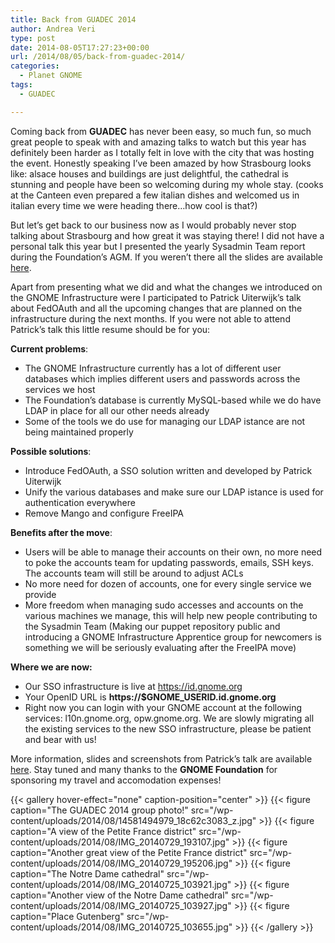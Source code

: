 ```yaml
---
title: Back from GUADEC 2014
author: Andrea Veri
type: post
date: 2014-08-05T17:27:23+00:00
url: /2014/08/05/back-from-guadec-2014/
categories:
  - Planet GNOME
tags:
  - GUADEC

---
```

Coming back from **GUADEC** has never been easy, so much fun, so much great people to speak with and amazing talks to watch but this year has definitely been harder as I totally felt in love with the city that was hosting the event. Honestly speaking I&#8217;ve been amazed by how Strasbourg looks like: alsace houses and buildings are just delightful, the cathedral is stunning and people have been so welcoming during my whole stay. (cooks at the Canteen even prepared a few italian dishes and welcomed us in italian every time we were heading there&#8230;how cool is that?)

But let&#8217;s get back to our business now as I would probably never stop talking about Strasbourg and how great it was staying there! I did not have a personal talk this year but I presented the yearly Sysadmin Team report during the Foundation&#8217;s AGM. If you weren&#8217;t there all the slides are available <a href="https://people.gnome.org/~av/sysadmin-team-report/guadec2014.html" target="_blank">here</a>.

Apart from presenting what we did and what the changes we introduced on the GNOME Infrastructure were I participated to Patrick Uiterwijk&#8217;s talk about FedOAuth and all the upcoming changes that are planned on the infrastructure during the next months. If you were not able to attend Patrick&#8217;s talk this little resume should be for you:

**Current problems**:

  * The GNOME Infrastructure currently has a lot of different user databases which implies different users and passwords across the services we host
  * The Foundation&#8217;s database is currently MySQL-based while we do have LDAP in place for all our other needs already
  * Some of the tools we do use for managing our LDAP istance are not being maintained properly

**Possible solutions**:

  * Introduce FedOAuth, a SSO solution written and developed by Patrick Uiterwijk
  * Unify the various databases and make sure our LDAP istance is used for authentication everywhere
  * Remove Mango and configure FreeIPA

**Benefits after the move**:

  * Users will be able to manage their accounts on their own, no more need to poke the accounts team for updating passwords, emails, SSH keys. The accounts team will still be around to adjust ACLs
  * No more need for dozen of accounts, one for every single service we provide
  * More freedom when managing sudo accesses and accounts on the various machines we manage, this will help new people contributing to the Sysadmin Team (Making our puppet repository public and introducing a GNOME Infrastructure Apprentice group for newcomers is something we will be seriously evaluating after the FreeIPA move)

**Where we are now:**

  * Our SSO infrastructure is live at <a href="https://id.gnome.org" target="_blank">https://id.gnome.org</a>
  * Your OpenID URL is **https://$GNOME_USERID.id.gnome.org**
  * Right now you can login with your GNOME account at the following services: l10n.gnome.org, opw.gnome.org. We are slowly migrating all the existing services to the new SSO infrastructure, please be patient and bear with us!

More information, slides and screenshots from Patrick&#8217;s talk are available <a href="http://patrick.uiterwijk.org/2014/07/28/gnome-authentication/#1" target="_blank">here</a>. Stay tuned and many thanks to the **GNOME Foundation** for sponsoring my travel and accomodation expenses!


{{< gallery hover-effect="none" caption-position="center" >}}
  {{< figure caption="The GUADEC 2014 group photo!" src="/wp-content/uploads/2014/08/14581494979_18c62c3083_z.jpg" >}}
  {{< figure caption="A view of the Petite France district" src="/wp-content/uploads/2014/08/IMG_20140729_193107.jpg" >}}
  {{< figure caption="Another great view of the Petite France district" src="/wp-content/uploads/2014/08/IMG_20140729_195206.jpg" >}}
  {{< figure caption="The Notre Dame cathedral" src="/wp-content/uploads/2014/08/IMG_20140725_103921.jpg" >}}
  {{< figure caption="Another view of the Notre Dame cathedral" src="/wp-content/uploads/2014/08/IMG_20140725_103927.jpg" >}}
  {{< figure caption="Place Gutenberg" src="/wp-content/uploads/2014/08/IMG_20140725_103655.jpg" >}}
{{< /gallery >}}

&nbsp;
